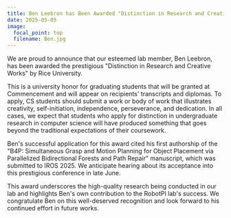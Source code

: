 ```yaml
---
title: Ben Leebron has Been Awarded "Distinction in Research and Creative Works" by Rice University
date: 2025-05-05
image:
  focal_point: top
  filename: Ben.jpg
---
```


We are proud to announce that our esteemed lab member, Ben Leebron, has been awarded the prestigious "Distinction in Research and Creative Works" by Rice University.

This is a university honor for graduating students that will be granted at Commencement and will appear on recipients' transcripts and diplomas. To apply, CS students should submit a work or body of work that illustrates creativity, self-initiation, independence, perseverance, and dedication. In all cases, we expect that students who apply for distinction in undergraduate research in computer science will have produced something that goes beyond the traditional expectations of their coursework.

Ben's successful application for this award cited his first authorship of the "B4P: Simultaneous Grasp and Motion Planning for Object Placement via Parallelized Bidirectional Forests and Path Repair" manuscript, which was submitted to IROS 2025. We anticipate hearing about its acceptance into this prestigious conference in late June.

This award underscores the high-quality research being conducted in our lab and highlights Ben's own contribution to the RobotPI lab's success. We congratulate Ben on this well-deserved recognition and look forward to his continued effort in future works.
